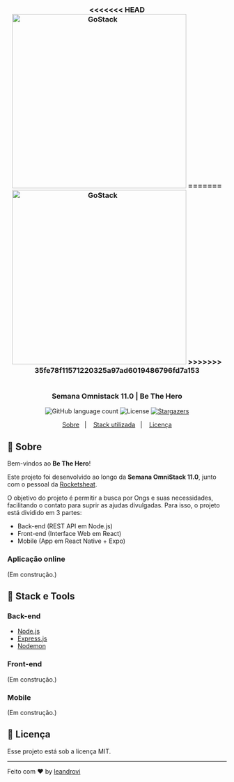 <h3 align="center">
<<<<<<< HEAD
    <img alt="GoStack" src="./.github/assets/omnistack-logo-white.svg" width="400px" />
=======
    <img alt="GoStack" src="./.github/omnistack-logo.svg" width="400px" />
>>>>>>> 35fe78f11571220325a97ad6019486796fd7a153
</h3>

<h1 align="center"></h1>

<h3 align="center">
  Semana Omnistack 11.0 | Be The Hero
</h3>

<p align="center">
  <img alt="GitHub language count" src="https://img.shields.io/github/languages/count/leandrovi/bethehero-omnistack?color=%2304D361">

  <img alt="License" src="https://img.shields.io/badge/license-MIT-%2304D361">

  <a href="https://github.com/leandrovi/bethehero-omnistack/stargazers">
    <img alt="Stargazers" src="https://img.shields.io/github/stars/leandrovi/bethehero-omnistack?style=social">
  </a>
</p>

<p align="center">
  <a href="#rocket-sobre">Sobre</a>&nbsp;&nbsp;&nbsp;|&nbsp;&nbsp;&nbsp;
  <a href="#wrench-stack-e-tools">Stack utilizada</a>&nbsp;&nbsp;&nbsp;|&nbsp;&nbsp;&nbsp;
  <a href="#memo-licença">Licença</a>
</p>

## :rocket: Sobre

Bem-vindos ao **Be The Hero**!

Este projeto foi desenvolvido ao longo da **Semana OmniStack 11.0**, junto com o pessoal da [Rocketsheat](https://github.com/Rocketseat).

O objetivo do projeto é permitir a busca por Ongs e suas necessidades, facilitando o contato para suprir as ajudas divulgadas. Para isso, o projeto está dividido em 3 partes:

- Back-end (REST API em Node.js)
- Front-end (Interface Web em React)
- Mobile (App em React Native + Expo)

### Aplicação online

(Em construção.)

## :wrench: Stack e Tools

### Back-end

- [Node.js](https://nodejs.org/en/)
- [Express.js](https://expressjs.com/)
- [Nodemon](https://nodemon.io/)

### Front-end

(Em construção.)

### Mobile

(Em construção.)

## :memo: Licença

Esse projeto está sob a licença MIT.

---

Feito com ♥ by [leandrovi](https://github.com/leandrovi)
